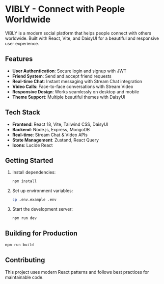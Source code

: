# VIBLY - Connect with People Worldwide

VIBLY is a modern social platform that helps people connect with others worldwide. Built with React, Vite, and DaisyUI for a beautiful and responsive user experience.

## Features

- **User Authentication**: Secure login and signup with JWT
- **Friend System**: Send and accept friend requests
- **Real-time Chat**: Instant messaging with Stream Chat integration
- **Video Calls**: Face-to-face conversations with Stream Video
- **Responsive Design**: Works seamlessly on desktop and mobile
- **Theme Support**: Multiple beautiful themes with DaisyUI

## Tech Stack

- **Frontend**: React 18, Vite, Tailwind CSS, DaisyUI
- **Backend**: Node.js, Express, MongoDB
- **Real-time**: Stream Chat & Video APIs
- **State Management**: Zustand, React Query
- **Icons**: Lucide React

## Getting Started

1. Install dependencies:
   ```bash
   npm install
   ```

2. Set up environment variables:
   ```bash
   cp .env.example .env
   ```

3. Start the development server:
   ```bash
   npm run dev
   ```

## Building for Production

```bash
npm run build
```

## Contributing

This project uses modern React patterns and follows best practices for maintainable code.
